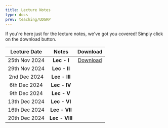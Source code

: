 ```yaml
---
title: Lecture Notes
type: docs
prev: teaching/UDGRP
---
```

If you're here just for the lecture notes, we've got you covered! Simply click on the download button.

|     Lecture Date      |      Notes    |     Download     |
|:---------------------:|:---------------------:|:----------------:|
| 25th Nov 2024 | **Lec - I**     |  [Download](https://github.com/maltreanungkur/web/raw/main/documents/GGT_Lec1.pdf)|
| 29th Nov 2024 | **Lec - II**    |   |
| 2nd Dec 2024 | **Lec - III**   |   |
| 6th Dec 2024 | **Lec - IV**    |   |
| 9th Dec 2024 | **Lec - V**     |   |
| 13th Dec 2024 | **Lec - VI**    |   |
| 16th Dec 2024 | **Lec - VII**   |   |
| 20th Dec 2024 | **Lec - VIII**  |   |
